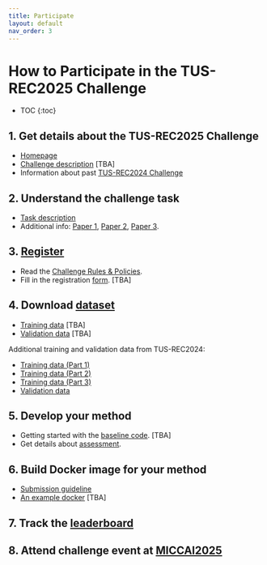 ```yaml
---
title: Participate
layout: default
nav_order: 3
---
```


# How to Participate in the TUS-REC2025 Challenge

- TOC
{:toc}

## 1. Get details about the TUS-REC2025 Challenge

* [Homepage](index.html)
* <a href="TBA" target="_blank">Challenge description</a> [TBA]
* Information about past [TUS-REC2024 Challenge](TUS-REC2024/TUS-REC2024.html)

## 2. Understand the challenge task

* [Task description](task.html)
* Additional info:
    <a href="https://link.springer.com/chapter/10.1007/978-3-031-72083-3_64" target="_blank">Paper 1</a>,
    <a href="https://ieeexplore.ieee.org/abstract/document/10230773" target="_blank">Paper 2</a>,
    <a href="https://ieeexplore.ieee.org/abstract/document/10288201" target="_blank">Paper 3</a>.
    

## 3. [Register](registration.html)

* Read the [Challenge Rules & Policies](policies.html).
* Fill in the registration <a href="TBA" target="_blank">form</a>. [TBA]

##  4. Download [dataset](data.html)

* <a href="TBA" target="_blank">Training data</a> [TBA]
* <a href="TBA" target="_blank">Validation data</a> [TBA]

Additional training and validation data from TUS-REC2024:

* <a href="https://zenodo.org/doi/10.5281/zenodo.11178508" target="_blank">Training data (Part 1)</a>
* <a href="https://zenodo.org/doi/10.5281/zenodo.11180794" target="_blank">Training data (Part 2)</a>
* <a href="https://zenodo.org/doi/10.5281/zenodo.11355499" target="_blank">Training data (Part 3)</a>
* <a href="https://zenodo.org/doi/10.5281/zenodo.12979481" target="_blank">Validation data</a>


## 5. Develop your method

* Getting started with the <a href="TBA" target="_blank">baseline code</a>. [TBA]
* Get details about [assessment](assessment.html).

## 6. Build Docker image for your method

* [Submission guideline](submission.html)
* <a href="TBA" target="_blank">An example docker</a> [TBA]

## 7. Track the [leaderboard](leaderboard.html)

## 8. Attend challenge event at <a href="https://conferences.miccai.org/2025/en/" target="_blank">MICCAI2025</a>





